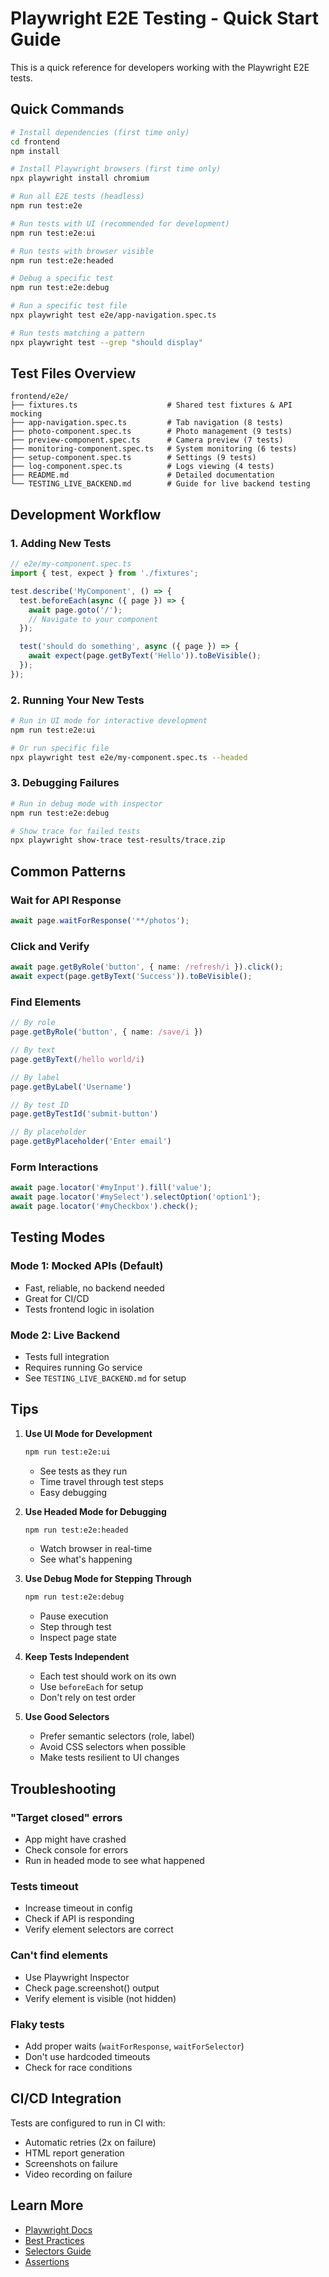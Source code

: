# Playwright E2E Testing - Quick Start Guide

This is a quick reference for developers working with the Playwright E2E tests.

## Quick Commands

```bash
# Install dependencies (first time only)
cd frontend
npm install

# Install Playwright browsers (first time only)
npx playwright install chromium

# Run all E2E tests (headless)
npm run test:e2e

# Run tests with UI (recommended for development)
npm run test:e2e:ui

# Run tests with browser visible
npm run test:e2e:headed

# Debug a specific test
npm run test:e2e:debug

# Run a specific test file
npx playwright test e2e/app-navigation.spec.ts

# Run tests matching a pattern
npx playwright test --grep "should display"
```

## Test Files Overview

```
frontend/e2e/
├── fixtures.ts                    # Shared test fixtures & API mocking
├── app-navigation.spec.ts         # Tab navigation (8 tests)
├── photo-component.spec.ts        # Photo management (9 tests)
├── preview-component.spec.ts      # Camera preview (7 tests)
├── monitoring-component.spec.ts   # System monitoring (6 tests)
├── setup-component.spec.ts        # Settings (9 tests)
├── log-component.spec.ts          # Logs viewing (4 tests)
├── README.md                      # Detailed documentation
└── TESTING_LIVE_BACKEND.md        # Guide for live backend testing
```

## Development Workflow

### 1. Adding New Tests

```typescript
// e2e/my-component.spec.ts
import { test, expect } from './fixtures';

test.describe('MyComponent', () => {
  test.beforeEach(async ({ page }) => {
    await page.goto('/');
    // Navigate to your component
  });

  test('should do something', async ({ page }) => {
    await expect(page.getByText('Hello')).toBeVisible();
  });
});
```

### 2. Running Your New Tests

```bash
# Run in UI mode for interactive development
npm run test:e2e:ui

# Or run specific file
npx playwright test e2e/my-component.spec.ts --headed
```

### 3. Debugging Failures

```bash
# Run in debug mode with inspector
npm run test:e2e:debug

# Show trace for failed tests
npx playwright show-trace test-results/trace.zip
```

## Common Patterns

### Wait for API Response
```typescript
await page.waitForResponse('**/photos');
```

### Click and Verify
```typescript
await page.getByRole('button', { name: /refresh/i }).click();
await expect(page.getByText('Success')).toBeVisible();
```

### Find Elements
```typescript
// By role
page.getByRole('button', { name: /save/i })

// By text
page.getByText(/hello world/i)

// By label
page.getByLabel('Username')

// By test ID
page.getByTestId('submit-button')

// By placeholder
page.getByPlaceholder('Enter email')
```

### Form Interactions
```typescript
await page.locator('#myInput').fill('value');
await page.locator('#mySelect').selectOption('option1');
await page.locator('#myCheckbox').check();
```

## Testing Modes

### Mode 1: Mocked APIs (Default)
- Fast, reliable, no backend needed
- Great for CI/CD
- Tests frontend logic in isolation

### Mode 2: Live Backend
- Tests full integration
- Requires running Go service
- See `TESTING_LIVE_BACKEND.md` for setup

## Tips

1. **Use UI Mode for Development**
   ```bash
   npm run test:e2e:ui
   ```
   - See tests as they run
   - Time travel through test steps
   - Easy debugging

2. **Use Headed Mode for Debugging**
   ```bash
   npm run test:e2e:headed
   ```
   - Watch browser in real-time
   - See what's happening

3. **Use Debug Mode for Stepping Through**
   ```bash
   npm run test:e2e:debug
   ```
   - Pause execution
   - Step through test
   - Inspect page state

4. **Keep Tests Independent**
   - Each test should work on its own
   - Use `beforeEach` for setup
   - Don't rely on test order

5. **Use Good Selectors**
   - Prefer semantic selectors (role, label)
   - Avoid CSS selectors when possible
   - Make tests resilient to UI changes

## Troubleshooting

### "Target closed" errors
- App might have crashed
- Check console for errors
- Run in headed mode to see what happened

### Tests timeout
- Increase timeout in config
- Check if API is responding
- Verify element selectors are correct

### Can't find elements
- Use Playwright Inspector
- Check page.screenshot() output
- Verify element is visible (not hidden)

### Flaky tests
- Add proper waits (`waitForResponse`, `waitForSelector`)
- Don't use hardcoded timeouts
- Check for race conditions

## CI/CD Integration

Tests are configured to run in CI with:
- Automatic retries (2x on failure)
- HTML report generation
- Screenshots on failure
- Video recording on failure

## Learn More

- [Playwright Docs](https://playwright.dev)
- [Best Practices](https://playwright.dev/docs/best-practices)
- [Selectors Guide](https://playwright.dev/docs/selectors)
- [Assertions](https://playwright.dev/docs/test-assertions)
